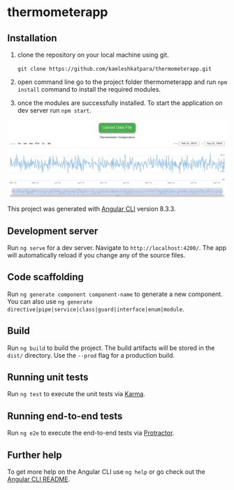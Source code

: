 # thermometerapp

## Installation

1) clone the repository on your local machine using git.

   `git clone https://github.com/kamleshkatpara/thermometerapp.git`
2) open command line go to the project folder thermometerapp and run `npm install` command to install the required modules.
3) once the modules are successfully installed. To start the application on dev server run `npm start`.

![thermometer app](https://github.com/kamleshkatpara/thermometerapp/raw/master/preview.JPG)


This project was generated with [Angular CLI](https://github.com/angular/angular-cli) version 8.3.3.

## Development server

Run `ng serve` for a dev server. Navigate to `http://localhost:4200/`. The app will automatically reload if you change any of the source files.

## Code scaffolding

Run `ng generate component component-name` to generate a new component. You can also use `ng generate directive|pipe|service|class|guard|interface|enum|module`.

## Build

Run `ng build` to build the project. The build artifacts will be stored in the `dist/` directory. Use the `--prod` flag for a production build.

## Running unit tests

Run `ng test` to execute the unit tests via [Karma](https://karma-runner.github.io).

## Running end-to-end tests

Run `ng e2e` to execute the end-to-end tests via [Protractor](http://www.protractortest.org/).

## Further help

To get more help on the Angular CLI use `ng help` or go check out the [Angular CLI README](https://github.com/angular/angular-cli/blob/master/README.md).
